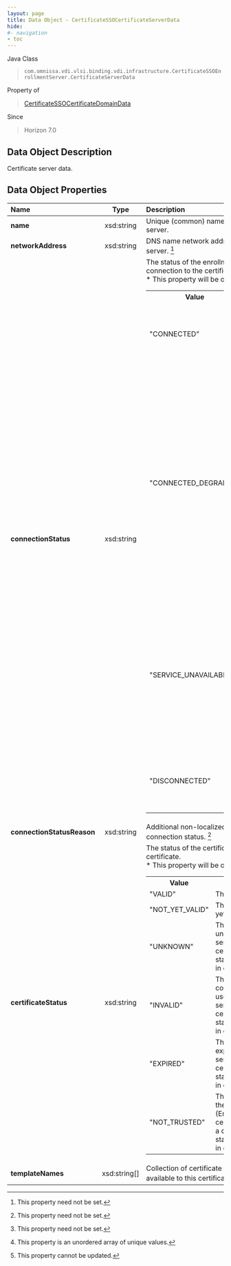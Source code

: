 ```yaml
---
layout: page
title: Data Object - CertificateSSOCertificateServerData
hide:
#- navigation
- toc
---
```






Java Class
> `com.omnissa.vdi.vlsi.binding.vdi.infrastructure.CertificateSSOEnrollmentServer.CertificateServerData`

Property of
> [CertificateSSOCertificateDomainData](vdi.infrastructure.CertificateSSOEnrollmentServer.DomainData.md#field_detail)

Since
> Horizon 7.0


## Data Object Description

Certificate server data.

## Data Object Properties

 Name | Type | Description
:---|:---:|:---
**name**|  xsd:string|  Unique (common) name of this certificate server.
**networkAddress**|  xsd:string|  DNS name network address of this certificate server. [^1]
**connectionStatus**|  xsd:string|  The status of the enrollment server's connection to the certificate server.<br>* This property will be one of:<br><table><tr><th>Value</th><th>Description</th></tr><tr><td>"CONNECTED"</td><td>The enrollment server is connected to the certificate server.</td></tr><tr><td>"CONNECTED_DEGRADED"</td><td>The enrollment server has connected to the certificate server, but the certificate server is in a degraded state. Either the database is loading and it can't yet issue certificates (for up to 20 seconds) OR the last request took an excessive time to complete (more than 1000 milliseconds).</td></tr><tr><td>"SERVICE_UNAVAILABLE"</td><td>The enrollment server can connect to the certificate server, but the service is unavailable. A certificate server with a service in this status cannot be used in connector creation.</td></tr><tr><td>"DISCONNECTED"</td><td>The enrollment server is not connected to the certificate server.</td></tr></table>
**connectionStatusReason**|  xsd:string|  Additional non-localized explanation of the connection status. [^1]
**certificateStatus**|  xsd:string|  The status of the certificate server's certificate.<br>* This property will be one of:<br><table><tr><th>Value</th><th>Description</th></tr><tr><td>"VALID"</td><td>The certificate is valid.</td></tr><tr><td>"NOT_YET_VALID"</td><td>The certificate is not yet valid.</td></tr><tr><td>"UNKNOWN"</td><td>The certificate status is unknown. A certificate server with a certificate with this status cannot be used in connector creation.</td></tr><tr><td>"INVALID"</td><td>The certificate is corrupt or unable to be used. A certificate server with a certificate with this status cannot be used in connector creation.</td></tr><tr><td>"EXPIRED"</td><td>The certificate has expired. A certificate server with a certificate with this status cannot be used in connector creation.</td></tr><tr><td>"NOT_TRUSTED"</td><td>The certificate is not in the NTAuth (Enterprise) store. A certificate server with a certificate with this status cannot be used in connector creation.</td></tr></table>
**templateNames**|  xsd:string[]|  Collection of certificate template names available to this certificate server. [^1] [^14] [^2]
 


 


[^1]: This property need not be set.
[^2]: This property cannot be updated.
[^14]: This property is an unordered array of unique values.